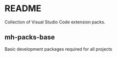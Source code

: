 # README

Collection of Visual Studio Code extension packs.

## mh-packs-base

Basic development packages required for all projects
